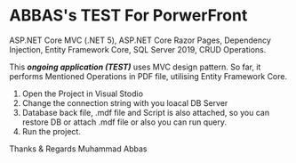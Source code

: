 <h1>ABBAS's TEST For PorwerFront</h1>

ASP.NET Core MVC (.NET 5), ASP.NET Core Razor Pages, Dependency Injection, Entity Framework Core, SQL Server 2019, CRUD Operations.

This <em><strong>ongoing application (TEST)</strong></em> uses MVC design pattern. So far, it performs Mentioned Operations in PDF file, utilising Entity Framework Core.

1. Open the Project in Visual Stodio 
2. Change the connection string with you loacal DB Server
3. Database back file, .mdf file and Script is also attached, so you can restore DB or attach .mdf file or also you can run query.
4. Run the project.

Thanks & Regards
Muhammad Abbas
